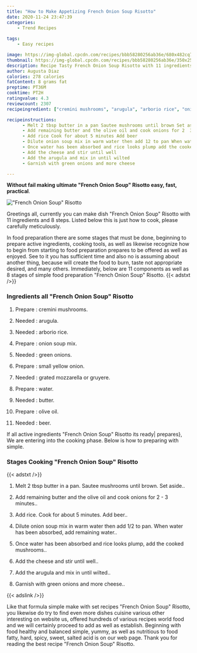 ```yaml
---
title: "How to Make Appetizing French Onion Soup Risotto"
date: 2020-11-24 23:47:39
categories:
    - Trend Recipes
    
tags:
    - Easy recipes

image: https://img-global.cpcdn.com/recipes/bbb58280256ab36e/680x482cq70/french-onion-soup-risotto-recipe-main-photo.jpg
thumbnail: https://img-global.cpcdn.com/recipes/bbb58280256ab36e/350x250cq70/french-onion-soup-risotto-recipe-main-photo.jpg
description: Recipe Tasty French Onion Soup Risotto with 11 ingredients and 8 stages of easy cooking.
author: Augusta Diaz
calories: 278 calories
fatContent: 8 grams fat
preptime: PT36M
cooktime: PT2H
ratingvalue: 4.3
reviewcount: 2307
recipeingredient: ["cremini mushrooms", "arugula", "arborio rice", "onion soup mix", "green onions", "small yellow onion", "grated mozzarella or gruyere", "water", "butter", "olive oil", "beer"]

recipeinstructions: 
      - Melt 2 tbsp butter in a pan Sautee mushrooms until brown Set aside 
      - Add remaining butter and the olive oil and cook onions for 2  3 minutes 
      - Add rice Cook for about 5 minutes Add beer 
      - Dilute onion soup mix in warm water then add 12 to pan When water has been absorbed add remaining water 
      - Once water has been absorbed and rice looks plump add the cooked mushrooms 
      - Add the cheese and stir until well 
      - Add the arugula and mix in until wilted 
      - Garnish with green onions and more cheese

---
```




**Without fail making ultimate &#34;French Onion Soup&#34; Risotto easy, fast, practical**. 


![&#34;French Onion Soup&#34; Risotto](https://img-global.cpcdn.com/recipes/bbb58280256ab36e/680x482cq70/french-onion-soup-risotto-recipe-main-photo.jpg "&#34;French Onion Soup&#34; Risotto")




Greetings all, currently you can make dish &#34;French Onion Soup&#34; Risotto with 11 ingredients and 8 steps. Listed below this is just how to cook, please carefully meticulously.

In food preparation there are some stages that must be done, beginning to prepare active ingredients, cooking tools, as well as likewise recognize how to begin from starting to food preparation prepares to be offered as well as enjoyed. See to it you has sufficient time and also no is assuming about another thing, because will create the food to burn, taste not appropriate desired, and many others. Immediately, below are 11 components as well as 8 stages of simple food preparation &#34;French Onion Soup&#34; Risotto.
{{< adstxt />}}

### Ingredients all &#34;French Onion Soup&#34; Risotto


1. Prepare  : cremini mushrooms.

1. Needed  : arugula.

1. Needed  : arborio rice.

1. Prepare  : onion soup mix.

1. Needed  : green onions.

1. Prepare  : small yellow onion.

1. Needed  : grated mozzarella or gruyere.

1. Prepare  : water.

1. Needed  : butter.

1. Prepare  : olive oil.

1. Needed  : beer.



If all active ingredients &#34;French Onion Soup&#34; Risotto its ready| prepares}, We are entering into the cooking phase. Below is how to preparing with simple.

### Stages Cooking &#34;French Onion Soup&#34; Risotto

{{< adstxt />}}


1. Melt 2 tbsp butter in a pan. Sautee mushrooms until brown. Set aside..



1. Add remaining butter and the olive oil and cook onions for 2 - 3 minutes..



1. Add rice. Cook for about 5 minutes. Add beer..



1. Dilute onion soup mix in warm water then add 1/2 to pan. When water has been absorbed, add remaining water..



1. Once water has been absorbed and rice looks plump, add the cooked mushrooms..



1. Add the cheese and stir until well..



1. Add the arugula and mix in until wilted..



1. Garnish with green onions and more cheese..





{{< adslink />}}

Like that formula simple make with set recipes &#34;French Onion Soup&#34; Risotto, you likewise do try to find even more dishes cuisine various other interesting on website us, offered hundreds of various recipes world food and we will certainly proceed to add as well as establish. Beginning with food healthy and balanced simple, yummy, as well as nutritious to food fatty, hard, spicy, sweet, salted acid is on our web page. Thank you for reading the best recipe &#34;French Onion Soup&#34; Risotto.

